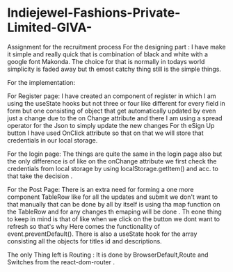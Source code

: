 # Indiejewel-Fashions-Private-Limited-GIVA-
Assignment for the recruitment process
For the designing part :
I have make it simple and really quick that is combination of black and white with a google font Makonda.
The choice for that is normally in todays world simplicity is faded away but th emost catchy thing still is the simple things.

For the implementation:

For Register page:
I have created an component of register in which I am using the useState hooks but not three or four like different for every field in form but one consisting of object
that get automatically updated by even just  a change due  to the on Change attribute and there I am using a spread operator for the Json to simply update the new changes 
For th eSign Up button I have used OnClick  attribute so that on that we will store that credentials in our local storage.

For the login page:
The things are quite the same in the login page also but the only difference is of like on the onChange attribute we first check the credentials from local storage by using 
localStorage.getItem() and acc. to that take the decision .

For the Post Page:
There is an extra need for forming a one more component TableRow like for all the updates and submit we don't want to that manually that can be done by all by itself is 
using tha map function on the TableRow and for any changes th emaping will be done . Th eone thing to keep in mind is that of like when we click on the button 
we dont want to refresh so that's why Here comes the functionality of event.preventDefault(). There is also a useState hook for the array consisting all the objects for titles id and descriptions.


The only Thing left is Routing :
It is done by BrowserDefault,Route and Switches from the react-dom-router .

